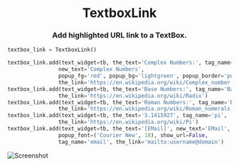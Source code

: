 <h1 align="center">TextboxLink</h1>

<h3 align="center">Add highlighted URL link to a TextBox.</h3>

```Python
textbox_link = TextboxLink()

textbox_link.add(text_widget=tb, the_text='Complex Numbers:', tag_name='Complex',
                new_text='Complex Numbers',
                popup_fg='red', popup_bg='lightgreen', popup_border='purple',
                the_link='https://en.wikipedia.org/wiki/Complex_number')
textbox_link.add(text_widget=tb, the_text='Base Numbers:', tag_name='Base',
                the_link='https://en.wikipedia.org/wiki/Radix')
textbox_link.add(text_widget=tb, the_text='Roman Numbers:', tag_name='Roman',
                the_link='https://en.wikipedia.org/wiki/Roman_numerals')
textbox_link.add(text_widget=tb, the_text='3.1415927', tag_name='pi',
                the_link='https://en.wikipedia.org/wiki/Pi')
textbox_link.add(text_widget=tb, the_text='[EMail]', new_text='EMail',
                popup_font=('Courier New', 18), show_url=False,
                tag_name='email', the_link='mailto:username@domain')
```
![Screenshot](https://github.com/Crystalline-Entity/TextboxLink/blob/main/textboxlink_messagebox.png)
